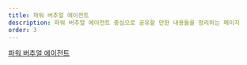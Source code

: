 ```yaml
---
title: 파워 버추얼 에이전트
description: 파워 버추얼 에이전트 중심으로 공유할 만한 내용들을 정리하는 페이지
order: 3
---
```


[파워 버추얼 에이전트][power virtual agents]


[power platform]: https://powerplatform.microsoft.com/ko-kr/?WT.mc_id=github-0000-juyoo
[power apps]: https://powerapps.microsoft.com/ko-kr/?WT.mc_id=github-0000-juyoo
[power automate]: https://flow.microsoft.com/ko-kr/?WT.mc_id=github-0000-juyoo
[power virtual agents]: https://powervirtualagents.microsoft.com/ko-kr/?WT.mc_id=github-0000-juyoo
[power bi]: https://powerbi.microsoft.com/ko-kr/?WT.mc_id=github-0000-juyoo
